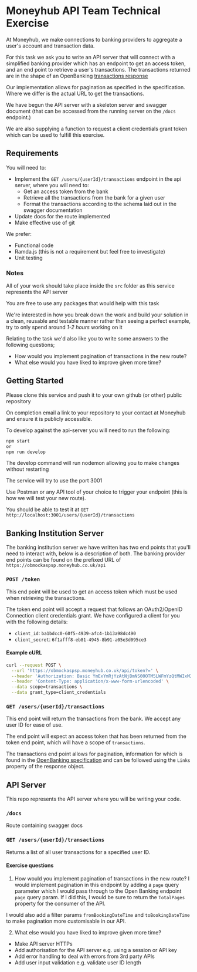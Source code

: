 # Moneyhub API Team Technical Exercise

At Moneyhub, we make connections to banking providers to aggregate a user's account and transaction data.

For this task we ask you to write an API server that will connect with a simplified banking provider which has an endpoint to get an access token, and an end point to retrieve a user's transactions. The transactions returned are in the shape of an OpenBanking [transactions response](https://openbankinguk.github.io/read-write-api-site3/v3.1.7/resources-and-data-models/aisp/Transactions.html#uml-diagram)

Our implementation allows for pagination as specified in the specification. Where we differ is the actual URL to get the transactions.

We have begun the API server with a skeleton server and swagger document (that can be accessed from the running server on the `/docs` endpoint.)

We are also supplying a function to request a client credentials grant token which can be used to fulfill this exercise.

## Requirements

You will need to:

- Implement the `GET /users/{userId}/transactions` endpoint in the api server, where you will need to:
    - Get an access token from the bank
    - Retrieve all the transactions from the bank for a given user
    - Format the transactions according to the schema laid out in the swagger documentation
- Update docs for the route implemented
- Make effective use of git

We prefer:
- Functional code
- Ramda.js (this is not a requirement but feel free to investigate)
- Unit testing

### Notes
All of your work should take place inside the `src` folder as this service represents the API server

You are free to use any packages that would help with this task

We're interested in how you break down the work and build your solution in a clean, reusable and testable manner rather than seeing a perfect example, try to only spend around *1-2 hours* working on it

Relating to the task we'd also like you to write some answers to the following questions;

- How would you implement pagination of transactions in the new route?
- What else would you have liked to improve given more time?

## Getting Started

Please clone this service and push it to your own github (or other) public repository

On completion email a link to your repository to your contact at Moneyhub and ensure it is publicly accessible.

To develop against the api-server you will need to run the following:

```bash
npm start
or
npm run develop
```

The develop command will run nodemon allowing you to make changes without restarting

The service will try to use the port 3001

Use Postman or any API tool of your choice to trigger your endpoint (this is how we will test your new route).

You should be able to test it at `GET http://localhost:3001/users/{userId}/transactions`


## Banking Institution Server

The banking institution server we have written has two end points that you'll need to interact with, below is a description of both. The banking provider end points can be found on the prefixed URL of `https://obmockaspsp.moneyhub.co.uk/api`

### `POST /token`

This end point will be used to get an access token which must be used when retrieving the transactions.

The token end point will accept a request that follows an OAuth2/OpenID Connection client credentials grant. We have configured a client for you with the following details:

- `client_id`: `ba1bdcc0-60f5-4939-afc4-1b13a98dc490`
- `client_secret`: `6f1afff8-eb81-4945-8b91-a05e3d095ce3`

#### Example cURL

```bash
curl --request POST \
  --url 'https://obmockaspsp.moneyhub.co.uk/api/token?=' \
  --header 'Authorization: Basic YmExYmRjYzAtNjBmNS00OTM5LWFmYzQtMWIxM2E5OGRjNDkwOjZmMWFmZmY4LWViODEtNDk0NS04YjkxLWEwNWUzZDA5NWNlMw==' \
  --header 'Content-Type: application/x-www-form-urlencoded' \
  --data scope=transactions \
  --data grant_type=client_credentials
```

### `GET /users/{userId}/transactions`

This end point will return the transactions from the bank. We accept any user ID for ease of use.

The end point will expect an access token that has been returned from the token end point, which will have a scope of `transactions`.

The transactions end point allows for pagination, information for which is found in the [OpenBanking specification](https://openbankinguk.github.io/read-write-api-site3/v3.1.7/resources-and-data-models/aisp/Transactions.html#uml-diagram) and can be followed using the `Links` property of the response object.

## API Server

This repo represents the API server where you will be writing your code.

### `/docs`

Route containing swagger docs

### `GET /users/{userId}/transactions`

Returns a list of all user transactions for a specified user ID.

#### Exercise questions
1. How would you implement pagination of transactions in the new route?
I would implement pagination in this endpoint by adding a `page` query parameter which I would pass through to the Open Banking endpoint `page` query param. If I did this, I would be sure to return the `TotalPages` property for the consumer of the API.

I would also add a filter params `fromBookingDateTime` and `toBookingDateTime` to make pagination more customisable in our API.

2. What else would you have liked to improve given more time?
- Make API server HTTPs 
- Add authorisation for the API server e.g. using a session or API key
- Add error handling to deal with errors from 3rd party APIs
- Add user input validation e.g. validate user ID length


